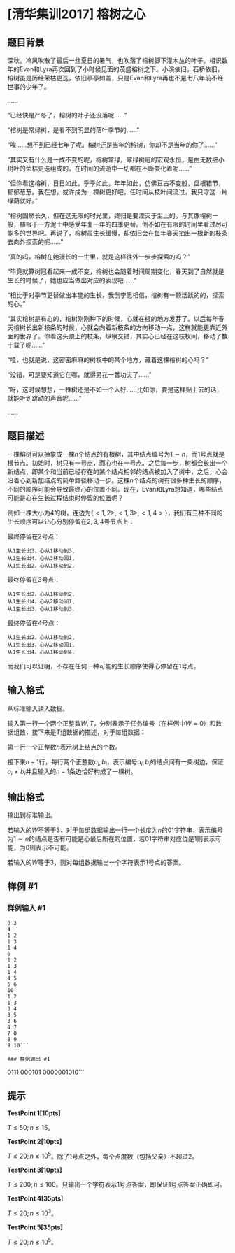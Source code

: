 # [清华集训2017] 榕树之心

## 题目背景

深秋。冷风吹散了最后一丝夏日的暑气，也吹落了榕树脚下灌木丛的叶子。相识数年的Evan和Lyra再次回到了小时候见面的茂盛榕树之下。小溪依旧，石桥依旧，榕树虽是历经荣枯更迭，依旧亭亭如盖，只是Evan和Lyra再也不是七八年前不经世事的少年了。

……

“已经快是严冬了，榕树的叶子还没落呢……”

“榕树是常绿树，是看不到明显的落叶季节的……”

“唉……想不到已经七年了呢。榕树还是当年的榕树，你却不是当年的你了……”

“其实又有什么是一成不变的呢，榕树常绿，翠绿树冠的宏观永恒，是由无数细小树叶的荣枯更迭组成的。在时间的流逝中一切都在不断变化着呢……”

“但你看这榕树，日日如此，季季如此，年年如此，仿佛亘古不变般，盘根错节，郁郁葱葱。我在想，或许成为一棵树更好吧，任时间从枝叶间流过，我只守这一片绿荫就好。”

“榕树固然长久，但在这无限的时光里，终归是要湮灭于尘土的。与其像榕树一般，植根于一方泥土中感受年复一年的四季更替。倒不如在有限的时间里看过尽可能多的世界吧。再说了，榕树虽生长缓慢，却依旧会在每年春天抽出一根新的枝条去向外探索的呢……”

“真的吗，榕树在她漫长的一生里，就是这样往外一步步探索的吗？”

“毕竟就算树冠看起来一成不变，榕树也会随着时间周期变化，春天到了自然就是生长的时候了，她也应当做出对应的表现吧……”

“相比于对季节更替做出本能的生长，我倒宁愿相信，榕树有一颗活跃的的，探索的心。”

“其实榕树是有心的，榕树刚刚种下的时候，心就在根的地方发芽了。以后每年春天榕树长出新枝条的时候，心就会向着新枝条的方向移动一点，这样就能更靠近外面的世界了。你看这头顶上的枝条，纵横交错，其实心已经在这枝杈间，移动了数十载了呢……”

“哇，也就是说，这密密麻麻的树杈中的某个地方，藏着这棵榕树的心吗？”

“没错，可是要知道它在哪，就得另花一番功夫了……”

“呀，这时候想想，一株树还是不如一个人好……比如你，要是这样贴上去的话，就能听到跳动的声音呢……”

……


## 题目描述

一棵榕树可以抽象成一棵$n$个结点的有根树，其中结点编号为$1 \sim n$，而$1$号点就是根节点。初始时，树只有一号点，而心也在一号点。之后每一步，树都会长出一个新结点，即某个和当前已经存在的某个结点相邻的结点被加入了树中，之后，心会沿着心到新加结点的简单路径移动一步。这棵$n$个结点的树有很多种生长的顺序，不同的顺序可能会导致最终心的位置不同。现在，Evan和Lyra想知道，哪些结点可能是心在生长过程结束时停留的位置呢？

例如一棵大小为$4$的树，连边为$\{<1,2>,<1,3>,<1,4>\}$，我们有三种不同的生长顺序可以让心分别停留在$2,3,4$号节点上：

最终停留在$2$号点：

    从1生长出3，心从1移动到3,
    从1生长出4，心从3移动回1,
    从1生长出2，心从1移动到2.

最终停留在$3$号点：

    从1生长出2，心从1移动到2,
    从1生长出4，心从2移动回1,
    从1生长出3，心从1移动到3.

最终停留在$4$号点：

    从1生长出2，心从1移动到2,
    从1生长出3，心从2移动回1,
    从1生长出4，心从1移动到4.

而我们可以证明，不存在任何一种可能的生长顺序使得心停留在$1$号点。

## 输入格式

从标准输入读入数据。

输入第一行一个两个正整数$W,T$，分别表示子任务编号（在样例中$W=0$）和数据组数，接下来是$T$组数据的描述，对于每组数据：

第一行一个正整数$n$表示树上结点的个数。

接下来$n-1$行，每行两个正整数$a_i,b_i$​​，表示编号$a_i,b_i$​​的结点间有一条树边，保证$a_i \neq b_i$并且输入的$n-1$条边恰好构成了一棵树。


## 输出格式

输出到标准输出。

若输入的$W$不等于$3$，对于每组数据输出一行一个长度为$n$的$01$字符串，表示编号为$1 \sim n$的结点是否有可能是心最后所在的位置，若$01$字符串对应位是$1$则表示可能，为$0$则表示不可能。

若输入的$W$等于$3$，则对每组数据输出一个字符表示$1$号点的答案。


## 样例 #1

### 样例输入 #1
```
0 3
4
1 2
1 3
1 4
6
1 2
1 3
1 4
4 5
5 6
10
1 2
1 3
3 4
3 5
3 6
4 7
7 8
8 9
9 10```

### 样例输出 #1

```
0111
000101
0000001010```

## 提示

**TestPoint 1[10pts]**

$T \leq 50; n \leq 15$。

**TestPoint 2[10pts]**

$T \leq 20; n \leq 10^5$。除了$1$号点之外，每个点度数（包括父亲）不超过$2$。

**TestPoint 3[10pts]**

$T \leq 200; n \leq 100$。只输出一个字符表示$1$号点答案，即保证$1$号点答案正确即可。

**TestPoint 4[35pts]**

$T \leq 20; n \leq 10^3$。

**TestPoint 5[35pts]**

$T \leq 20; n \leq 10^5$。
